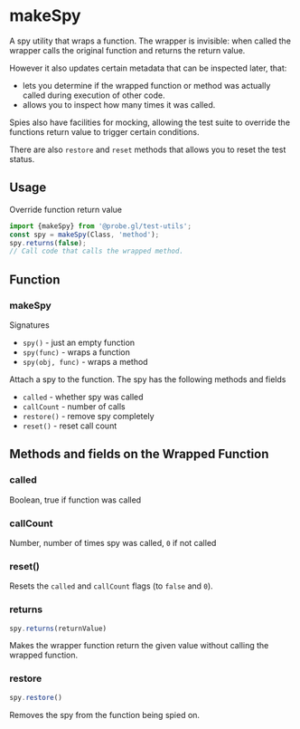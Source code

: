 # makeSpy

A spy utility that wraps a function. The wrapper is invisible: when called the wrapper calls the original function and returns the return value.

However it also updates certain metadata that can be inspected later, that:
* lets you determine if the wrapped function or method was actually called during execution of other code.
* allows you to inspect how many times it was called.

Spies also have facilities for mocking, allowing the test suite to override the functions return value to trigger certain conditions.

There are also `restore` and `reset` methods that allows you to reset the test status.


## Usage

Override function return value
```ts
import {makeSpy} from '@probe.gl/test-utils';
const spy = makeSpy(Class, 'method');
spy.returns(false);
// Call code that calls the wrapped method.
```

## Function

### makeSpy

Signatures
* `spy()` - just an empty function
* `spy(func)` - wraps a function
* `spy(obj, func)` - wraps a method

Attach a spy to the function. The spy has the following methods and fields
 * `called` - whether spy was called
 * `callCount` - number of calls
 * `restore()` - remove spy completely
 * `reset()` - reset call count


## Methods and fields on the Wrapped Function

### called

Boolean, true if function was called

### callCount

Number, number of times spy was called, `0` if not called

### reset()

Resets the `called` and `callCount` flags (to `false` and `0`).

### returns

```ts
spy.returns(returnValue)
```

Makes the wrapper function return the given value without calling the wrapped function.

### restore

```ts
spy.restore()
```

Removes the spy from the function being spied on.


